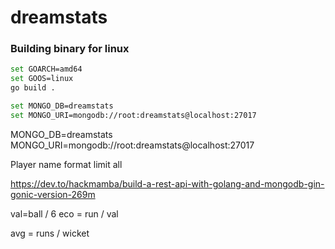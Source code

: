 # dreamstats

### Building binary for linux

```bash
set GOARCH=amd64
set GOOS=linux
go build .
```


```bash
set MONGO_DB=dreamstats
set MONGO_URI=mongodb://root:dreamstats@localhost:27017
```
MONGO_DB=dreamstats
MONGO_URI=mongodb://root:dreamstats@localhost:27017

Player name
format 
limit 
all



https://dev.to/hackmamba/build-a-rest-api-with-golang-and-mongodb-gin-gonic-version-269m


val=ball / 6 
eco = run / val

avg = runs / wicket 